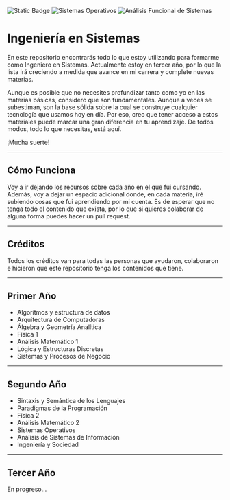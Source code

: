 ![Static Badge](https://img.shields.io/badge/UTN-V1.0-blue?style=flat&logo=github&color=blue)
![Sistemas Operativos](https://img.shields.io/badge/-Sistemas%20Operativos-blue?logo=arch-linux&labelColor=gray)
![Análisis Funcional de Sistemas](https://img.shields.io/badge/-An%C3%A1lisis%20Funcional%20de%20Sistemas-blue?logo=codeforces&labelColor=gray)






# Ingeniería en Sistemas

En este repositorio encontrarás todo lo que estoy utilizando para formarme como Ingeniero en Sistemas. Actualmente estoy en tercer año, por lo que la lista irá creciendo a medida que avance en mi carrera y complete nuevas materias.

Aunque es posible que no necesites profundizar tanto como yo en las materias básicas, considero que son fundamentales. Aunque a veces se subestiman, son la base sólida sobre la cual se construye cualquier tecnología que usamos hoy en día. Por eso, creo que tener acceso a estos materiales puede marcar una gran diferencia en tu aprendizaje. De todos modos, todo lo que necesitas, está aquí.

¡Mucha suerte!

---

## Cómo Funciona

Voy a ir dejando los recursos sobre cada año en el que fui cursando. Además, voy a dejar un espacio adicional donde, en cada materia, iré subiendo cosas que fui aprendiendo por mi cuenta. Es de esperar que no tenga todo el contenido que exista, por lo que si quieres colaborar de alguna forma puedes hacer un pull request.

---

## Créditos

Todos los créditos van para todas las personas que ayudaron, colaboraron e hicieron que este repositorio tenga los contenidos que tiene.

---

## Primer Año

- Algoritmos y estructura de datos
- Arquitectura de Computadoras
- Álgebra y Geometría Analítica
- Física 1
- Análisis Matemático 1
- Lógica y Estructuras Discretas
- Sistemas y Procesos de Negocio

---

## Segundo Año

- Sintaxis y Semántica de los Lenguajes
- Paradigmas de la Programación
- Física 2
- Análisis Matemático 2
- Sistemas Operativos
- Análisis de Sistemas de Información
- Ingeniería y Sociedad

---

## Tercer Año

En progreso...


